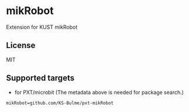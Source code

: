 # mikRobot

Extension for KUST mikRobot

## License

MIT

## Supported targets

* for PXT/microbit
(The metadata above is needed for package search.)

```package
mikRobot=github.com/KS-Bulme/pxt-mikRobot
```
